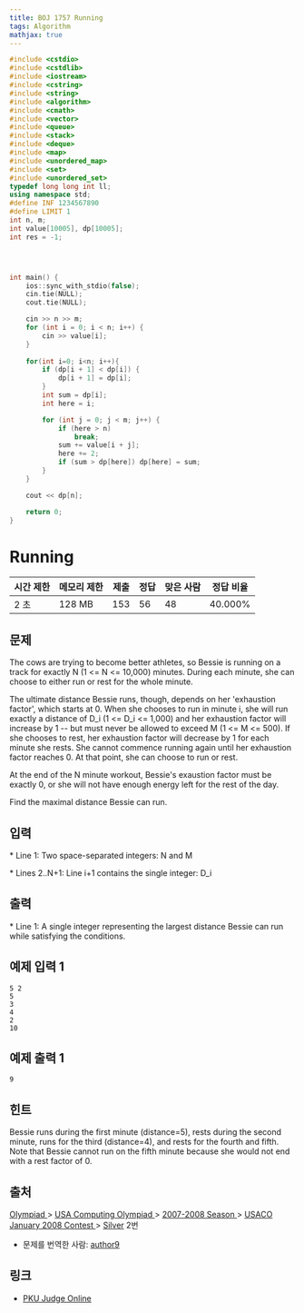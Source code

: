 ```yaml
---
title: BOJ 1757 Running
tags: Algorithm
mathjax: true
---
```



```c++
#include <cstdio>
#include <cstdlib>
#include <iostream>
#include <cstring>
#include <string>
#include <algorithm>
#include <cmath>
#include <vector>
#include <queue>
#include <stack>
#include <deque>
#include <map>
#include <unordered_map>
#include <set>
#include <unordered_set>
typedef long long int ll;
using namespace std;
#define INF 1234567890
#define LIMIT 1
int n, m;
int value[10005], dp[10005];
int res = -1;




int main() {
	ios::sync_with_stdio(false);
	cin.tie(NULL);
	cout.tie(NULL);

	cin >> n >> m;
	for (int i = 0; i < n; i++) {
		cin >> value[i];
	}
	
	for(int i=0; i<n; i++){
		if (dp[i + 1] < dp[i]) {
			dp[i + 1] = dp[i];
		}
		int sum = dp[i];
		int here = i;

		for (int j = 0; j < m; j++) {
			if (here > n)
				break;
			sum += value[i + j];
			here += 2;
			if (sum > dp[here]) dp[here] = sum;
		}
	}

	cout << dp[n];

	return 0;
}


```



# Running  

| 시간 제한 | 메모리 제한 | 제출 | 정답 | 맞은 사람 | 정답 비율 |
| --------- | ----------- | ---- | ---- | --------- | --------- |
| 2 초      | 128 MB      | 153  | 56   | 48        | 40.000%   |

## 문제

The cows are trying to become better athletes, so Bessie is running on a track for exactly N (1 <= N <= 10,000) minutes. During each minute, she can choose to either run or rest for the whole minute.

The ultimate distance Bessie runs, though, depends on her 'exhaustion factor', which starts at 0. When she chooses to run in minute i, she will run exactly a distance of D_i (1 <= D_i <= 1,000) and her exhaustion factor will increase by 1 -- but must never be allowed to exceed M (1 <= M <= 500).  If she chooses to rest, her exhaustion factor will decrease by 1 for each minute she rests. She cannot commence running again until her exhaustion factor reaches 0. At that point, she can choose to run or rest.

At the end of the N minute workout, Bessie's exaustion factor must be exactly 0, or she will not have enough energy left for the rest of the day.

Find the maximal distance Bessie can run.

## 입력

\* Line 1: Two space-separated integers: N and M

\* Lines 2..N+1: Line i+1 contains the single integer: D_i

## 출력

\* Line 1: A single integer representing the largest distance Bessie can run while satisfying the conditions.

 



## 예제 입력 1

```
5 2
5
3
4
2
10
```

## 예제 출력 1

```
9
```

## 힌트

Bessie runs during the first minute (distance=5), rests during the second minute, runs for the third (distance=4), and rests for the fourth and fifth. Note that Bessie cannot run on the fifth minute because she would not end with a rest factor of 0.

 

## 출처

[Olympiad ](https://www.acmicpc.net/category/2)> [USA Computing Olympiad ](https://www.acmicpc.net/category/106)> [2007-2008 Season ](https://www.acmicpc.net/category/146)> [USACO January 2008 Contest ](https://www.acmicpc.net/category/151)> [Silver](https://www.acmicpc.net/category/detail/682) 2번

- 문제를 번역한 사람: [author9](https://www.acmicpc.net/user/author9)

## 링크

- [PKU Judge Online](http://poj.org/problem?id=3661)